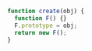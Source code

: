 ```javascript
function create(obj) {
  function F() {}
  F.prototype = obj;
  return new F();
}
```
